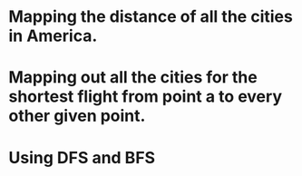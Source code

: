 # Mapping the distance of all the cities in America.
# Mapping out all the cities for the shortest flight from point a to every other given point.
# Using DFS and BFS
